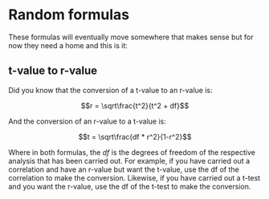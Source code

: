 # Random formulas

These formulas will eventually move somewhere that makes sense but for now they need a home and this is it:

## t-value to r-value

Did you know that the conversion of a t-value to an r-value is:

$$r = \sqrt\frac{t^2}{t^2 + df}$$

And the conversion of an r-value to a t-value is:

$$t = \sqrt\frac{df * r^2}{1-r^2}$$

Where in both formulas, the $df$ is the degrees of freedom of the respective analysis that has been carried out. For example, if you have carried out a correlation and have an r-value but want the t-value, use the df of the correlation to make the conversion. Likewise, if you have carried out a t-test and you want the r-value, use the df of the t-test to make the conversion.
